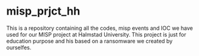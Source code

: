 # misp_prjct_hh
This is a repository containing all the codes, misp events and IOC we have used for our MISP project at Halmstad University. This project is just for education purpose and his based on a ransomware we created by ourselfes. 
